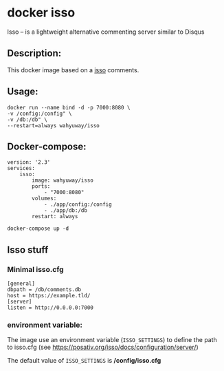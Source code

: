 # docker isso
Isso – is a lightweight alternative commenting server similar to Disqus

## Description:

This docker image based on a [isso](https://posativ.org/isso/) comments.

## Usage:
```
docker run --name bind -d -p 7000:8080 \
-v /config:/config" \
-v /db:/db" \
--restart=always wahyuway/isso
```

## Docker-compose:
``` 
version: '2.3'
services:
    isso:
        image: wahyuway/isso
        ports:
            - "7000:8080"
        volumes:
            - ./app/config:/config
            - ./app/db:/db
        restart: always 
```

```
docker-compose up -d
```

## Isso stuff

### Minimal isso.cfg
``` 
[general]
dbpath = /db/comments.db
host = https://example.tld/
[server]
listen = http://0.0.0.0:7000
```

### environment variable:

The image use an environment variable (``ISSO_SETTINGS``) to define the path to isso.cfg (see https://posativ.org/isso/docs/configuration/server/)

The default value of ``ISSO_SETTINGS`` is **/config/isso.cfg**

